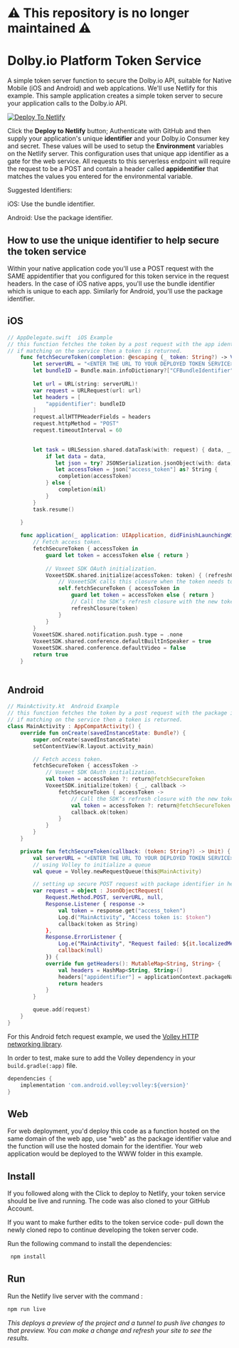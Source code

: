 # :warning: This repository is no longer maintained :warning:

# Dolby.io Platform Token Service

A simple token server function to secure the Dolby.io API, suitable for Native Mobile (iOS and Android) and web applcations. We'll use Netlify for this example.  This sample application creates a simple token server to secure your application calls to the Dolby.io API.

[![Deploy To Netlify](https://www.netlify.com/img/deploy/button.svg)](https://app.netlify.com/start/deploy?repository=https://github.com/dolbyio-samples/comms-sdk-platform-token-service)

Click the **Deploy to Netlify** button; Authenticate with GitHub and then supply your application's unique **identifier** and your Dolby.io Consumer key and secret. These values will be used to setup the **Environment** variables on the Netlify server.   This configuration uses that unique app identifier as a gate for the web service.  All requests to this serverless endpoint will require the request to be a POST and contain a header called **appidentifier** that matches the values you entered for the environmental variable. 

Suggested Identifiers:

iOS:
Use the bundle identifier.
 
Android:
Use the package identifier.

## How to use the unique identifier to help secure the token service


Within your native application code you'll use a POST request with the SAME appidentifier that you configured for this token service in the request headers. In the case of iOS native apps, you'll use the bundle identifier which is unique to each app. Similarly for Android, you'll use the package identifier.

## iOS

```Swift
// AppDelegate.swift  iOS Example
// this function fetches the token by a post request with the app identifier, 
// if matching on the service then a token is returned.
    func fetchSecureToken(completion: @escaping (_ token: String?) -> Void) {
        let serverURL = "<ENTER THE URL TO YOUR DEPLOYED TOKEN SERVICE>"  
        let bundleID = Bundle.main.infoDictionary?["CFBundleIdentifier"] as! String
        
        let url = URL(string: serverURL)!
        var request = URLRequest(url: url)
        let headers = [
            "appidentifier": bundleID
        ]
        request.allHTTPHeaderFields = headers
        request.httpMethod = "POST"
        request.timeoutInterval = 60

        
        let task = URLSession.shared.dataTask(with: request) { data, _, _ in
            if let data = data,
               let json = try? JSONSerialization.jsonObject(with: data) as? [String: Any],
               let accessToken = json["access_token"] as? String {
                completion(accessToken)
            } else {
                completion(nil)
            }
        }
        task.resume()
        
    }

    func application(_ application: UIApplication, didFinishLaunchingWithOptions launchOptions: [UIApplication.LaunchOptionsKey: Any]?) -> Bool {
        // Fetch access token.
        fetchSecureToken { accessToken in
            guard let token = accessToken else { return }
            
            // Voxeet SDK OAuth initialization.
            VoxeetSDK.shared.initialize(accessToken: token) { (refreshClosure, isExpired) in
                // VoxeetSDK calls this closure when the token needs to be refreshed.
                self.fetchSecureToken { accessToken in
                    guard let token = accessToken else { return }
                    // Call the SDK’s refresh closure with the new token
                    refreshClosure(token)
                }
            }
        }
        VoxeetSDK.shared.notification.push.type = .none
        VoxeetSDK.shared.conference.defaultBuiltInSpeaker = true
        VoxeetSDK.shared.conference.defaultVideo = false
        return true
    }
    
```
## Android

```kotlin
// MainActivity.kt  Android Example
// this function fetches the token by a post request with the package identifier, 
// if matching on the service then a token is returned.
class MainActivity : AppCompatActivity() {
    override fun onCreate(savedInstanceState: Bundle?) {
        super.onCreate(savedInstanceState)
        setContentView(R.layout.activity_main)

        // Fetch access token.
        fetchSecureToken { accessToken ->
            // Voxeet SDK OAuth initialization.
            val token = accessToken ?: return@fetchSecureToken
            VoxeetSDK.initialize(token) { _, callback ->
                fetchSecureToken { accessToken ->
                    // Call the SDK’s refresh closure with the new token
                    val token = accessToken ?: return@fetchSecureToken
                    callback.ok(token)
                }
            }
        }
    }

    private fun fetchSecureToken(callback: (token: String?) -> Unit) {
        val serverURL = "<ENTER THE URL TO YOUR DEPLOYED TOKEN SERVICE>"
        // using Volley to initialize a queue
        val queue = Volley.newRequestQueue(this@MainActivity)

        // setting up secure POST request with package identifier in header
        var request = object : JsonObjectRequest(
            Request.Method.POST, serverURL, null,
            Response.Listener { response ->
                val token = response.get("access_token")
                Log.d("MainActivity", "Access token is: $token")
                callback(token as String)
            },
            Response.ErrorListener {
                Log.e("MainActivity", "Request failed: ${it.localizedMessage}")
                callback(null)
            }) {
            override fun getHeaders(): MutableMap<String, String> {
                val headers = HashMap<String, String>()
                headers["appidentifier"] = applicationContext.packageName
                return headers
            }
        }

        queue.add(request)
    }
}
```

For this Android fetch request example, we used the [Volley HTTP networking library](https://google.github.io/volley/). 

In order to test, make sure to add the Volley dependency in your ``build.gradle(:app)`` file.
```gradle
dependencies {
    implementation 'com.android.volley:volley:${version}'
}
```
## Web  

For web deployment, you'd deploy this code as a function hosted on the same domain of the web app, use "web" as the package identifier value and the function will use the hosted domain for the identifier. Your web application would be deployed to the WWW folder in this example.

  
  
## Install

 If you followed along with the Click to deploy to Netlify, your token service should be live and running.  The code was also cloned to your GitHub Account.
 
 If you want to make further edits to the token service code- pull down the newly cloned repo to continue developing the token server code. 
 
Run the following command to install the dependencies:
 
```bash
 npm install
```
  

## Run
 
Run the Netlify live server with the command :
 
```bash
npm run live
```
*This deploys a preview of the project and a tunnel to push live changes to that preview. 
You can make a change and refresh your site to see the results.*
